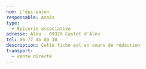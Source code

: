 ```yaml
---
nom: L’épi-païen
responsable: Anaïs
type:
  - Epicerie associative
adresse: Aleu - 09320 Castet d'Aleu
tel: 06 77 45 80 30
description: Cette fiche est en cours de rédaction
transport:
  - vente directe
---
```


